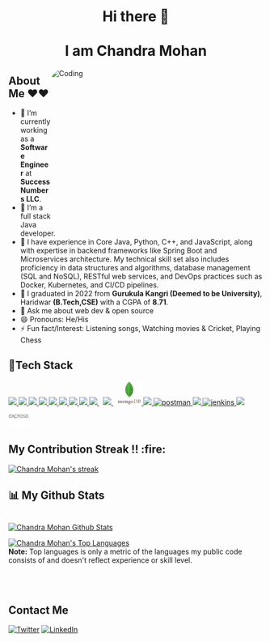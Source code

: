 <h1 align="center">Hi there 👋<br><br>
    I am Chandra Mohan</h1>
</p>
<img align="right" alt="Coding" src="https://cdn.dribbble.com/users/1162077/screenshots/3848914/programmer.gif" style="width:420px; height:300px; border-radius: 25px; display: inline-block;" data-target="animated-image.originalImage">


## About Me ❤❤
- 🔭 I’m currently working as a **Software Engineer** at **SuccessNumbers LLC**.
- 🌱 I’m a full stack Java developer.
- 🤔 I have experience in Core Java, Python, C++, and JavaScript, along with expertise in backend frameworks like Spring Boot and Microservices architecture. My technical skill set also includes proficiency in data structures and algorithms, database management (SQL and NoSQL), RESTful web services, and DevOps practices such as Docker, Kubernetes, and CI/CD pipelines.
- 👯 I graduated in 2022 from **Gurukula Kangri (Deemed to be University)**, Haridwar **(B.Tech,CSE)** with a CGPA of **8.71**.
- 💬 Ask me about web dev & open source
- 😄 Pronouns: He/His
- ⚡ Fun fact/Interest: Listening songs, Watching movies & Cricket, Playing Chess



## 🚀Tech Stack

<p align="left"> 
    <a href="https://www.java.com" target="_blank"> <img src="https://img.icons8.com/color/48/000000/java-coffee-cup-logo.png"/> </a>
    <a href="https://reactjs.org/" target="_blank"> <img src="https://img.icons8.com/color/48/000000/react-native.png"/> </a>
    <a href="https://spring.io/projects/spring-boot" target="_blank"> <img src="https://img.icons8.com/color/48/000000/spring-logo.png"/> </a> 
    <a href="https://developer.mozilla.org/en-US/docs/Web/JavaScript" target="_blank"> <img src="https://img.icons8.com/color/48/000000/javascript.png"/> </a> 
    <a href="https://www.w3.org/html/" target="_blank"> <img src="https://img.icons8.com/color/48/000000/html-5.png"/> </a> 
    <a href="https://www.w3schools.com/css/" target="_blank"> <img src="https://img.icons8.com/color/48/000000/css3.png"/> </a> 
    <a href="https://getbootstrap.com" target="_blank"> <img src="https://img.icons8.com/color/48/000000/bootstrap.png"/> </a> 
    <a href="https://www.python.org" target="_blank"> <img src="https://img.icons8.com/color/48/000000/python.png"/> </a> 
    <a style="padding-right:8px;" href="https://nodejs.org" target="_blank"> <img src="https://img.icons8.com/color/48/000000/nodejs.png"/> </a> 
    <a style="padding-right:8px;" href="https://www.mysql.com/" target="_blank"> <img src="https://img.icons8.com/fluent/50/000000/mysql-logo.png"/> </a>
    <a href="https://www.mongodb.com/" target="_blank"> <img src="https://raw.githubusercontent.com/devicons/devicon/master/icons/mongodb/mongodb-original-wordmark.svg" alt="mongodb" width="48" height="48"/> </a> 
    <a href="https://firebase.google.com/" target="_blank"> <img src="https://img.icons8.com/color/48/000000/firebase.png"/> </a> 
    <a href="https://postman.com" target="_blank"> <img src="https://www.vectorlogo.zone/logos/getpostman/getpostman-icon.svg" alt="postman" width="45" height="45"/> </a>   
    <a href="https://git-scm.com/" target="_blank"> <img src="https://img.icons8.com/color/48/000000/git.png"/> </a> 
    <a href="https://www.jenkins.io" target="_blank"> <img src="https://www.vectorlogo.zone/logos/jenkins/jenkins-icon.svg" alt="jenkins" width="48" height="48"/> </a> 
    <a href="https://redux.js.org" target="_blank"> <img src="https://img.icons8.com/color/48/000000/redux.png"/> </a>
    <a href="https://expressjs.com" target="_blank"> <img src="https://raw.githubusercontent.com/devicons/devicon/master/icons/express/express-original-wordmark.svg" alt="express" width="40" height="40"/> </a>
</p>

<h2 align="left">My Contribution Streak !! :fire:</h2>

<p align="left">
    <a>
    <a href="https://streak-stats.demolab.com?user=chandramohan0">
        <img title="🔥 Get streak stats for your profile at git.io/streak-stats" alt="Chandra Mohan's streak" src="https://github-readme-streak-stats.herokuapp.com/?user=chandramohan0&theme=black-ice&hide_border=true&stroke=0000&background=060A0CD0"/>
    </a>
</p>

## 📊 My Github Stats

  <br/>
    <a href="https://github.com/chandramohan0/github-readme-stats"><img alt="Chandra Mohan Github Stats" src="https://github-readme-stats.vercel.app/api?username=chandramohan0&show_icons=true&count_private=true&theme=react&hide_border=true&bg_color=0D1117" /></a>
    
  <a href="https://github.com/chandramohan0/github-readme-stats"><img alt="Chandra Mohan's Top Languages" src="https://github-readme-stats.vercel.app/api/top-langs/?username=chandramohan0&langs_count=8&count_private=true&layout=compact&theme=react&hide_border=true&bg_color=0D1117" /></a>
  <br/>
  <b>Note:</b> Top languages is only a metric of the languages my public code consists of and doesn't reflect experience or skill level.

  <br/>
<br/>
    
## Contact Me
[![Twitter](https://img.shields.io/badge/Twitter-1DA1F2?style=for-the-badge&logo=twitter&logoColor=white)](https://twitter.com/MrZeroOrez)
[![LinkedIn](https://img.shields.io/badge/LinkedIn-0077B5?style=for-the-badge&logo=linkedin&logoColor=white)](https://www.linkedin.com/in/chandramohan01/)
